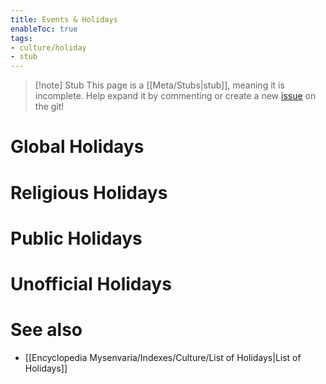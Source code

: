```yaml
---
title: Events & Holidays
enableToc: true
tags:
- culture/holiday
- stub
---
```


> [!note] Stub
> This page is a [[Meta/Stubs|stub]], meaning it is incomplete. Help expand it by commenting or create a new [issue](https://github.com/RagtimeGal/quartz--encyclopedia-mysenvaria/issues/new/choose) on the git!



# Global Holidays

# Religious Holidays

# Public Holidays

# Unofficial Holidays

# See also
- [[Encyclopedia Mysenvaria/Indexes/Culture/List of Holidays|List of Holidays]]